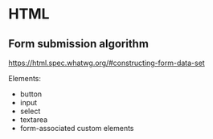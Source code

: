 # HTML

## Form submission algorithm

https://html.spec.whatwg.org/#constructing-form-data-set

Elements:
- button
- input
- select
- textarea
- form-associated custom elements

